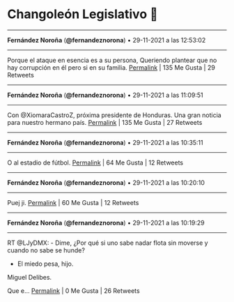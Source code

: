 # Changoleón Legislativo 🙈
*****
**Fernández Noroña** (**@fernandeznorona**) • 29-11-2021 a las 12:53:02
*****
Porque el ataque en esencia es a su persona, Queriendo plantear que no hay corrupción en él pero si en su familia.
[Permalink](https://twitter.com/fernandeznorona/status/1465423580989120515) | 135 Me Gusta | 29 Retweets
*****
**Fernández Noroña** (**@fernandeznorona**) • 29-11-2021 a las 11:09:51
*****
Con @XiomaraCastroZ, próxima presidente de Honduras. Una gran noticia para nuestro hermano país.
[Permalink](https://twitter.com/fernandeznorona/status/1465397613705015315) | 135 Me Gusta | 27 Retweets
*****
**Fernández Noroña** (**@fernandeznorona**) • 29-11-2021 a las 10:35:11
*****
O al estadio de fútbol.
[Permalink](https://twitter.com/fernandeznorona/status/1465388889967841293) | 64 Me Gusta | 12 Retweets
*****
**Fernández Noroña** (**@fernandeznorona**) • 29-11-2021 a las 10:20:10
*****
Puej ji.
[Permalink](https://twitter.com/fernandeznorona/status/1465385110346293255) | 60 Me Gusta | 12 Retweets
*****
**Fernández Noroña** (**@fernandeznorona**) • 29-11-2021 a las 10:19:29
*****
RT @LJyDMX: - Dime, ¿Por qué si uno sabe nadar flota sin moverse y cuando no sabe se hunde?


- El miedo pesa, hijo.


Miguel Delibes.


Que e…
[Permalink](https://twitter.com/fernandeznorona/status/1465384936739946503) | 0 Me Gusta | 26 Retweets